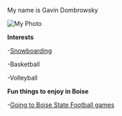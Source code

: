 
My name is Gavin Dombrowsky

![My Photo](IMG_1566.jpeg)

**Interests**

-[Snowboarding](https://bogusbasin.org)

-Basketball

-Volleyball

**Fun things to enjoy in Boise**

-[Going to Boise State Football games](https://broncosports.com/sports/football/schedule)
